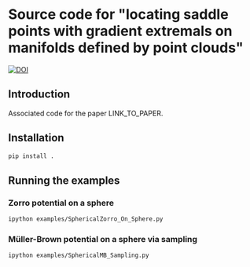 # Source code for "locating saddle points with gradient extremals on manifolds defined by point clouds"
[![DOI](https://zenodo.org/badge/662695788.svg)](https://zenodo.org/badge/latestdoi/662695788)

## Introduction
Associated code for the paper LINK_TO_PAPER.

## Installation
```sh
pip install .
```

## Running the examples

### Zorro potential on a sphere

```sh
ipython examples/SphericalZorro_On_Sphere.py
```

### Müller-Brown potential on a sphere via sampling

```sh
ipython examples/SphericalMB_Sampling.py
```
